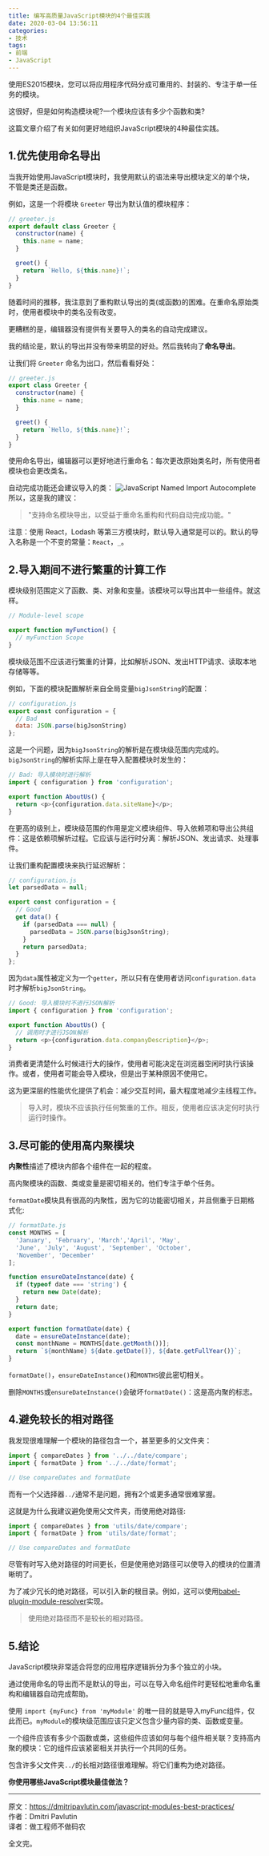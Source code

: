 ```yaml
---
title: 编写高质量JavaScript模块的4个最佳实践
date: 2020-03-04 13:56:11
categories:
- 技术
tags:
- 前端
- JavaScript
---
```


使用ES2015模块，您可以将应用程序代码分成可重用的、封装的、专注于单一任务的模块。

这很好，但是如何构造模块呢?一个模块应该有多少个函数和类?

这篇文章介绍了有关如何更好地组织JavaScript模块的4种最佳实践。

<!-- more -->

## 1.优先使用命名导出
当我开始使用JavaScript模块时，我使用默认的语法来导出模块定义的单个块，不管是类还是函数。

例如，这是一个将模块 `Greeter` 导出为默认值的模块程序：
```js
// greeter.js
export default class Greeter {
  constructor(name) {
    this.name = name;
  }

  greet() {
    return `Hello, ${this.name}!`;
  }
}
```
随着时间的推移，我注意到了重构默认导出的类(或函数)的困难。在重命名原始类时，使用者模块中的类名没有改变。

更糟糕的是，编辑器没有提供有关要导入的类名的自动完成建议。

我的结论是，默认的导出并没有带来明显的好处。然后我转向了**命名导出**。

让我们将 `Greeter` 命名为出口，然后看看好处：
```js
// greeter.js
export class Greeter {
  constructor(name) {
    this.name = name;
  }

  greet() {
    return `Hello, ${this.name}!`;
  }
}
```
使用命名导出，编辑器可以更好地进行重命名：每次更改原始类名时，所有使用者模块也会更改类名。

自动完成功能还会建议导入的类：
![JavaScript Named Import Autocomplete](https://dmitripavlutin.com/static/50f5c31a9862daaaae1478c3875cd12c/ff59c/autocomplete-4.png)
所以，这是我的建议：
> "支持命名模块导出，以受益于重命名重构和代码自动完成功能。"

注意：使用 React，Lodash 等第三方模块时，默认导入通常是可以的。默认的导入名称是一个不变的常量：`React`，`_`。

## 2.导入期间不进行繁重的计算工作
模块级别范围定义了函数、类、对象和变量。该模块可以导出其中一些组件。就这样。
```js
// Module-level scope

export function myFunction() {
  // myFunction Scope
}
```
模块级范围不应该进行繁重的计算，比如解析JSON、发出HTTP请求、读取本地存储等等。

例如，下面的模块配置解析来自全局变量`bigJsonString`的配置：
```js
// configuration.js
export const configuration = {
  // Bad
  data: JSON.parse(bigJsonString)
};
```
这是一个问题，因为`bigJsonString`的解析是在模块级范围内完成的。`bigJsonString`的解析实际上是在导入配置模块时发生的：
```js
// Bad: 导入模块时进行解析
import { configuration } from 'configuration';

export function AboutUs() {
  return <p>{configuration.data.siteName}</p>;
}
```
在更高的级别上，模块级范围的作用是定义模块组件、导入依赖项和导出公共组件：这是依赖项解析过程。它应该与运行时分离：解析JSON、发出请求、处理事件。

让我们重构配置模块来执行延迟解析：
```js
// configuration.js
let parsedData = null;

export const configuration = {
  // Good
  get data() {
    if (parsedData === null) {
      parsedData = JSON.parse(bigJsonString);
    }
    return parsedData;
  }
};
```
因为`data`属性被定义为一个`getter`，所以只有在使用者访问`configuration.data`时才解析`bigJsonString`。
```js
// Good: 导入模块时不进行JSON解析
import { configuration } from 'configuration';

export function AboutUs() {
  // 调用时才进行JSON解析
  return <p>{configuration.data.companyDescription}</p>;
}
```
消费者更清楚什么时候进行大的操作，使用者可能决定在浏览器空闲时执行该操作。或者，使用者可能会导入模块，但是出于某种原因不使用它。

这为更深层的性能优化提供了机会：减少交互时间，最大程度地减少主线程工作。

> 导入时，模块不应该执行任何繁重的工作。相反，使用者应该决定何时执行运行时操作。

## 3.尽可能的使用高内聚模块
**内聚性**描述了模块内部各个组件在一起的程度。

高内聚模块的函数、类或变量是密切相关的。他们专注于单个任务。

`formatDate`模块具有很高的内聚性，因为它的功能密切相关，并且侧重于日期格式化:
```js
// formatDate.js
const MONTHS = [
  'January', 'February', 'March','April', 'May',
  'June', 'July', 'August', 'September', 'October',
  'November', 'December'
];

function ensureDateInstance(date) {
  if (typeof date === 'string') {
    return new Date(date);
  }
  return date;
}

export function formatDate(date) {
  date = ensureDateInstance(date);
  const monthName = MONTHS[date.getMonth())];
  return `${monthName} ${date.getDate()}, ${date.getFullYear()}`;
}
```
`formatDate()`，`ensureDateInstance()`和`MONTHS`彼此密切相关。

删除`MONTHS`或`ensureDateInstance()`会破坏`formatDate()`：这是高内聚的标志。

## 4.避免较长的相对路径
我发现很难理解一个模块的路径包含一个，甚至更多的父文件夹：
```js
import { compareDates } from '../../date/compare';
import { formatDate } from '../../date/format';

// Use compareDates and formatDate
```
而有一个父选择器`../`通常不是问题，拥有2个或更多通常很难掌握。

这就是为什么我建议避免使用父文件夹，而使用绝对路径:
```js
import { compareDates } from 'utils/date/compare';
import { formatDate } from 'utils/date/format';

// Use compareDates and formatDate
```
尽管有时写入绝对路径的时间更长，但是使用绝对路径可以使导入的模块的位置清晰明了。

为了减少冗长的绝对路径，可以引入新的根目录。例如，这可以使用[babel-plugin-module-resolver](https://github.com/tleunen/babel-plugin-module-resolver#readme)实现。

> 使用绝对路径而不是较长的相对路径。

## 5.结论
JavaScript模块非常适合将您的应用程序逻辑拆分为多个独立的小块。

通过使用命名的导出而不是默认的导出，可以在导入命名组件时更轻松地重命名重构和编辑器自动完成帮助。

使用 `import {myFunc} from 'myModule'` 的唯一目的就是导入myFunc组件，仅此而已。`myModule`的模块级范围应该只定义包含少量内容的类、函数或变量。

一个组件应该有多少个函数或类，这些组件应该如何与每个组件相关联？支持高内聚的模块：它的组件应该紧密相关并执行一个共同的任务。

包含许多父文件夹`../`的长相对路径很难理解。将它们重构为绝对路径。

**你使用哪些JavaScript模块最佳做法？**

******
原文：https://dmitripavlutin.com/javascript-modules-best-practices/  
作者：Dmitri Pavlutin  
译者：做工程师不做码农

全文完。
